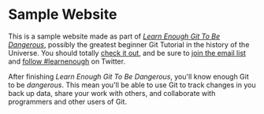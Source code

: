 # Sample Website

This is a sample website made as part of
[*Learn Enough Git To Be Dangerous*](https://learnenough.com/git-tutorial),
possibly the greatest beginner Git Tutorial in the history of the Universe.
You should totally [check it out](https://learnenough.com/git-tutorial),
and be sure to [join the email list](https://learenough.com/#email_list) and
[follow #learnenough](https://twitter.com/learenough) on Twitter.

After finishing *Learn Enough Git To Be Dangerous*, you'll know enough Git to be 
*dangerous*. This mean you'll be able to use Git to track changes in you back up 
data, share your work with others, and collaborate with programmers and other 
users of Git.